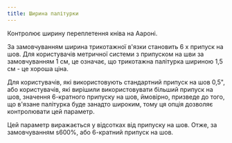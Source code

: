 ```yaml
---
title: Ширина палітурки
---
```


Контролює ширину переплетення кніва на Аароні.

За замовчуванням ширина трикотажної в'язки становить 6 х припуск на шов. Для користувачів метричної системи з припуском на шви за замовчуванням 1 см, це означає, що трикотажна палітурка шириною 1,5 см - це хороша ціна.

Для користувачів, які використовують стандартний припуск на шов 0,5", або користувачів, які вирішили використовувати більший припуск на шов, значення 6-кратного припуску на шов, ймовірно, призведе до того, що в'язане палітурка буде занадто широким, тому ця опція дозволяє контролювати цей параметр.

<Note>

Цей параметр виражається у відсотках від припуску на шов. Отже, за замовчуванням s600%, або 6-кратний припуск на шов.
</Note>
